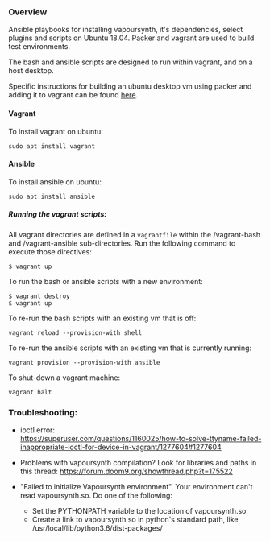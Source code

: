 ### Overview
Ansible playbooks for installing vapoursynth, it's dependencies, select plugins and scripts on Ubuntu 18.04. Packer and vagrant are used to build test environments.

The bash and ansible scripts are designed to run within vagrant, and on a host desktop.

Specific instructions for building an ubuntu desktop vm using packer and adding it to vagrant can be found [here](https://github.com/chriskretler/vsynth-env-provisioning/tree/master/packer/readme.md).

#### Vagrant
To install vagrant on ubuntu:<br>
```
sudo apt install vagrant
```

#### Ansible
To install ansible on ubuntu:<br>
```
sudo apt install ansible
```

##### Running the vagrant scripts:
All vagrant directories are defined in a `vagrantfile` within the /vagrant-bash and /vagrant-ansible sub-directories. Run the following command to execute those directives:
```
$ vagrant up
```

To run the bash or ansible scripts with a new environment:
```
$ vagrant destroy
$ vagrant up
```
To re-run the bash scripts with an existing vm that is off:
```
vagrant reload --provision-with shell
```
To re-run the ansible scripts with an existing vm that is currently running:
```
vagrant provision --provision-with ansible
```
To shut-down a vagrant machine:
```
vagrant halt
```

### Troubleshooting:
- ioctl error:<br>
https://superuser.com/questions/1160025/how-to-solve-ttyname-failed-inappropriate-ioctl-for-device-in-vagrant/1277604#1277604

- Problems with vapoursynth compilation? Look for libraries and paths in this thread:
https://forum.doom9.org/showthread.php?t=175522

- "Failed to initialize Vapoursynth environment". Your environment can't read vapoursynth.so. Do one of the following:
  - Set the PYTHONPATH variable to the location of vapoursynth.so
  - Create a link to vapoursynth.so in python's standard path, like /usr/local/lib/python3.6/dist-packages/

